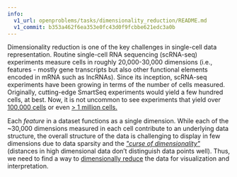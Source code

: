 ```yaml
---
info:
  v1_url: openproblems/tasks/dimensionality_reduction/README.md
  v1_commit: b353a462f6ea353e0fc43d0f9fcbbe621edc3a0b
---
```


Dimensionality reduction is one of the key challenges in single-cell data
representation. Routine single-cell RNA sequencing (scRNA-seq) experiments measure cells
in roughly 20,000-30,000 dimensions (i.e., features - mostly gene transcripts but also
other functional elements encoded in mRNA such as lncRNAs). Since its inception,
scRNA-seq experiments have been growing in terms of the number of cells measured.
Originally, cutting-edge SmartSeq experiments would yield a few hundred cells, at best.
Now, it is not uncommon to see experiments that yield over [100,000
cells](<https://www.nature.com/articles/s41586-018-0590-4>) or even [> 1 million
cells.](https://doi.org/10.1126/science.aba7721)

Each *feature* in a dataset functions as a single dimension. While each of the ~30,000
dimensions measured in each cell contribute to an underlying data structure, the overall
structure of the data is challenging to display in few dimensions due to data sparsity
and the [*"curse of
dimensionality"*](https://en.wikipedia.org/wiki/Curse_of_dimensionality) (distances in
high dimensional data don’t distinguish data points well). Thus, we need to find a way
to [dimensionally reduce](https://en.wikipedia.org/wiki/Dimensionality_reduction) the
data for visualization and interpretation.